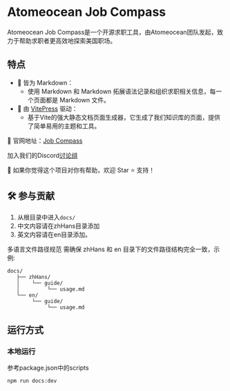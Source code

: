 # Atomeocean Job Compass

Atomeocean Job Compass是一个开源求职工具，由Atomeocean团队发起，致力于帮助求职者更高效地探索美国职场。

## 特点

- 📃 皆为 Markdown：
  - 使用 Markdown 和 Markdown 拓展语法记录和组织求职相关信息，每一个页面都是 Markdown 文件。
- 🚀 由 [VitePress](https://vitepress.dev) 驱动：
  - 基于Vite的强大静态文档页面生成器，它生成了我们知识库的页面，提供了简单易用的主题和工具。

🔗 官网地址：[Job Compass](https://jobcompass.atomeocean.com/)

加入我们的Discord[讨论组](https://discord.gg/TvS5yupU)

🌟 如果你觉得这个项目对你有帮助，欢迎 Star ⭐ 支持！

## 🛠 参与贡献

1. 从根目录中进入`docs/`
2. 中文内容请在zhHans目录添加
3. 英文内容请在en目录添加。

多语言文件路径规范
需确保 zhHans 和 en 目录下的文件路径结构完全一致，示例:
```
docs/
   ├── zhHans/
   │    └── guide/
   │         └── usage.md
   └── en/
        └── guide/
             └── usage.md
```

## 运行方式

### 本地运行

参考package.json中的scripts

```shell
npm run docs:dev
```
